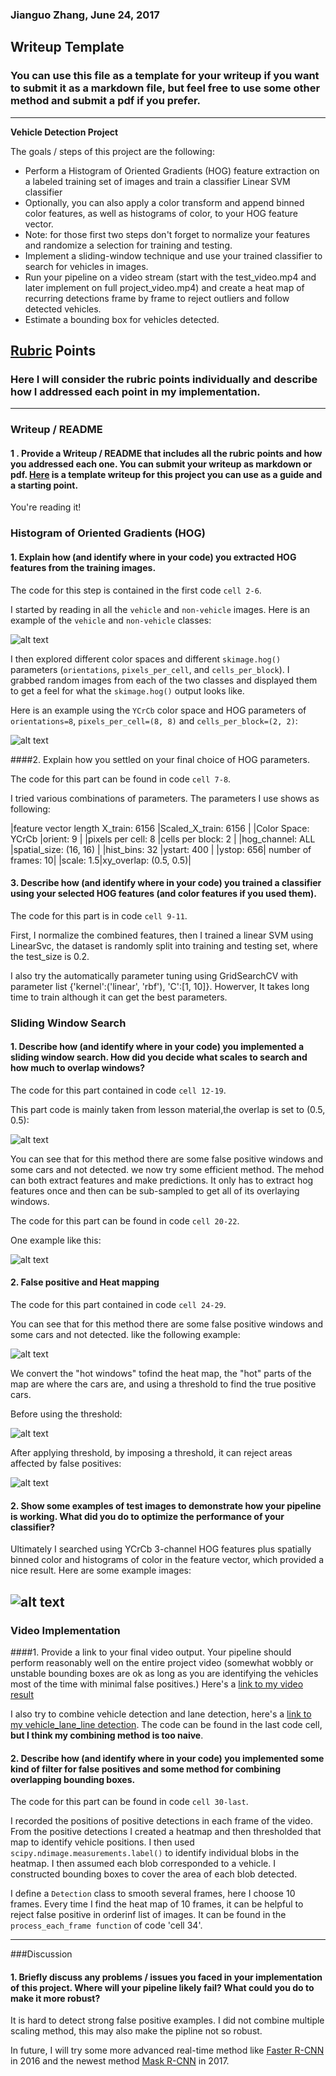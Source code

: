 ### Jianguo Zhang, June 24, 2017
## Writeup Template
### You can use this file as a template for your writeup if you want to submit it as a markdown file, but feel free to use some other method and submit a pdf if you prefer.

---

**Vehicle Detection Project**

The goals / steps of this project are the following:

* Perform a Histogram of Oriented Gradients (HOG) feature extraction on a labeled training set of images and train a classifier Linear SVM classifier
* Optionally, you can also apply a color transform and append binned color features, as well as histograms of color, to your HOG feature vector. 
* Note: for those first two steps don't forget to normalize your features and randomize a selection for training and testing.
* Implement a sliding-window technique and use your trained classifier to search for vehicles in images.
* Run your pipeline on a video stream (start with the test_video.mp4 and later implement on full project_video.mp4) and create a heat map of recurring detections frame by frame to reject outliers and follow detected vehicles.
* Estimate a bounding box for vehicles detected.

[//]: # (Image References)
[image1]: ./output_images/dataset_visualize.jpg
[image2]: ./output_images/dataset_hog_example.jpg
[image3]: ./output_images/sliding_window_example.jpg
[image3_1]: ./output_images/advanced_sliding_window_example.jpg
[image4]: ./output_images/sliding_window_example_test5.jpg
[image5]: ./output_images/heat_map_no_thresh_test5.jpg
[image5_1]: ./output_images/heat_map_with_thresh_test5.jpg
[image5_2]: ./output_images/heat_map_with_thresh_examples.jpg
[image6]: ./examples/labels_map.png
[image7]: ./examples/output_bboxes.png
[video1]: ./project_video.mp4

## [Rubric](https://review.udacity.com/#!/rubrics/513/view) Points
### Here I will consider the rubric points individually and describe how I addressed each point in my implementation.  

---
### Writeup / README

#### 1 . Provide a Writeup / README that includes all the rubric points and how you addressed each one.  You can submit your writeup as markdown or pdf.  [Here](https://github.com/udacity/CarND-Vehicle-Detection/blob/master/writeup_template.md) is a template writeup for this project you can use as a guide and a starting point.  

You're reading it!

### Histogram of Oriented Gradients (HOG)

#### 1. Explain how (and identify where in your code) you extracted HOG features from the training images.

The code for this step is contained in the first code `cell 2-6`. 

I started by reading in all the `vehicle` and `non-vehicle` images.  Here is an example of the `vehicle` and `non-vehicle` classes:

![alt text][image1]

I then explored different color spaces and different `skimage.hog()` parameters (`orientations`, `pixels_per_cell`, and `cells_per_block`).  I grabbed random images from each of the two classes and displayed them to get a feel for what the `skimage.hog()` output looks like.


Here is an example using the `YCrCb` color space and HOG parameters of `orientations=8`, `pixels_per_cell=(8, 8)` and `cells_per_block=(2, 2)`:


![alt text][image2]

####2. Explain how you settled on your final choice of HOG parameters.

The code for this part can be found in code `cell 7-8`.

I tried various combinations of parameters. The parameters I use shows as following:

 |feature vector length X_train:  6156 |Scaled_X_train:  6156 |
 |Color Space:  YCrCb |orient:  9 |
 |pixels per cell:  8 |cells per block:  2 |
 |hog_channel:  ALL |spatial_size:  (16, 16) |
 |hist_bins:  32 |ystart:  400 |
 |ystop:  656| number of frames: 10|
 |scale: 1.5|xy_overlap: (0.5, 0.5)|

#### 3. Describe how (and identify where in your code) you trained a classifier using your selected HOG features (and color features if you used them).

The code for this part is in code `cell 9-11`.

First, I normalize the combined features, then I trained a linear SVM using LinearSvc, the dataset is randomly split into training and testing set, where the test_size is 0.2. 

I also try the automatically parameter tuning using GridSearchCV with parameter list  {'kernel':('linear', 'rbf'), 'C':[1, 10]}. Howerver, It takes long time to train although it can get the best parameters.


### Sliding Window Search

#### 1. Describe how (and identify where in your code) you implemented a sliding window search.  How did you decide what scales to search and how much to overlap windows?

The code for this part contained in code `cell 12-19`.

This part code is mainly taken from lesson material,the overlap is set to (0.5, 0.5):


![alt text][image3]

You can see that for this method there are some false positive windows and some cars and not detected. we now try some efficient method. The mehod can both extract features and make predictions. It only has to extract hog features once and then can be sub-sampled to get all of its overlaying windows.

The code for this part can be found in code `cell 20-22`.

One example like this:

![alt text][image3_1]

#### 2. False positive and Heat mapping

The code for this part contained in code `cell 24-29`.

You can see that for this method there are some false positive windows and some cars and not detected. like the following example:

![alt text][image4]

We convert the "hot windows" tofind the heat map,  the "hot" parts of the map are where the cars are, and using a threshold to find the true positive cars.

Before using the threshold:

![alt text][image5]

After applying threshold, by imposing a threshold, it can reject areas affected by false positives:

![alt text][image5_1]


#### 2. Show some examples of test images to demonstrate how your pipeline is working.  What did you do to optimize the performance of your classifier?

Ultimately I searched using YCrCb 3-channel HOG features plus spatially binned color and histograms of color in the feature vector, which provided a nice result.  Here are some example images:

![alt text][image5_2]
---

### Video Implementation

####1. Provide a link to your final video output.  Your pipeline should perform reasonably well on the entire project video (somewhat wobbly or unstable bounding boxes are ok as long as you are identifying the vehicles most of the time with minimal false positives.)
Here's a [link to my video result](./project_video_result.mp4)

I also try to combine vehicle detection and lane detection, here's a [link to my vehicle_lane_line detection](./project_demo_lines.mp4). The code can be found in the last code cell, **but I think my combining method is too naive**.


#### 2. Describe how (and identify where in your code) you implemented some kind of filter for false positives and some method for combining overlapping bounding boxes.

The code for this part can be found in code `cell 30-last`. 

I recorded the positions of positive detections in each frame of the video.  From the positive detections I created a heatmap and then thresholded that map to identify vehicle positions.  I then used `scipy.ndimage.measurements.label()` to identify individual blobs in the heatmap.  I then assumed each blob corresponded to a vehicle.  I constructed bounding boxes to cover the area of each blob detected.  

I define a `Detection` class to smooth several frames, here I choose 10 frames. Every time I find the heat map of 10 frames, it can be helpful to reject false positive in orderinf list of images. It can be found in the `process_each_frame function` of code 'cell 34'. 


---

###Discussion

#### 1. Briefly discuss any problems / issues you faced in your implementation of this project.  Where will your pipeline likely fail?  What could you do to make it more robust?

It is hard to detect strong false positive examples. I did not combine multiple scaling method, this may also make the pipline not so robust.

In future, I will try some more advanced real-time method like  [Faster R-CNN](https://arxiv.org/pdf/1506.01497.pdf) in 2016 and the newest method [Mask R-CNN](https://arxiv.org/pdf/1703.06870.pdf) in 2017.
